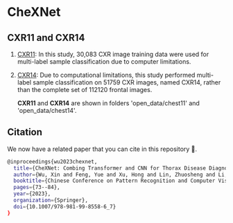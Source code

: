 # CheXNet

## CXR11 and CXR14

1. [CXR11](https://github.com/wuliwuxin/CTransCNN/blob/main/kaggle.com/competitions/ranzcr-clip-catheter-line-classification/data): In this study, 30,083 CXR image training data were used for multi-label sample classification due to computer limitations.

2. [CXR14](https://github.com/wuliwuxin/CTransCNN/blob/main/nihcc.app.box.com/v/ChestXray-NIHCC): Due to computational limitations, this study performed multi-label sample classification on 51759 CXR images, named CXR14, rather than the complete set of 112120 frontal images.

   **CXR11** and **CXR14** are shown in folders 'open_data/chest11' and 'open_data/chest14'.
   
## Citation

We now have a related paper that you can cite in this repository 🤗.

```bash
@inproceedings{wu2023chexnet,
  title={CheXNet: Combing Transformer and CNN for Thorax Disease Diagnosis from Chest X-ray Images},
  author={Wu, Xin and Feng, Yue and Xu, Hong and Lin, Zhuosheng and Li, Shengke and Qiu, Shihan and Liu, QiChao and Ma, Yuangang},
  booktitle={Chinese Conference on Pattern Recognition and Computer Vision (PRCV)},
  pages={73--84},
  year={2023},
  organization={Springer},
  doi={10.1007/978-981-99-8558-6_7}
}
```
